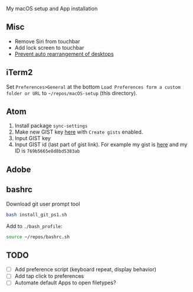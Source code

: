 My macOS setup and App installation

## Misc

- Remove Siri from touchbar
- Add lock screen to touchbar
- [Prevent auto rearrangement of desktops](http://apple.stackexchange.com/questions/214348/how-to-prevent-mac-from-changing-the-order-of-desktops)

## iTerm2

Set `Preferences>General` at the bottom `Load Preferences form a custom folder or URL` to `~/repos/macOS-setup` (this directory).

## Atom
1. Install package `sync-settings`
1. Make new GIST key [here](https://github.com/settings/tokens/new) with `Create gists` enabled.
1. Input GIST key
1. Input GIST id (last part of gist link). For example my gist is [here](https://gist.github.com/jccurtis/769b5665e8d8bd5383ab) and my ID is `769b5665e8d8bd5383ab`

## Adobe

## bashrc

Download git user prompt tool

```bash
bash install_git_ps1.sh
```

Add to `./bash_profile`:

```bash
source ~/repos/bashrc.sh
```

## TODO

- [ ] Add preference script (keyboard repeat, display behavior)
- [ ] Add tap click to preferences
- [ ] Automate default Apps to open filetypes?
